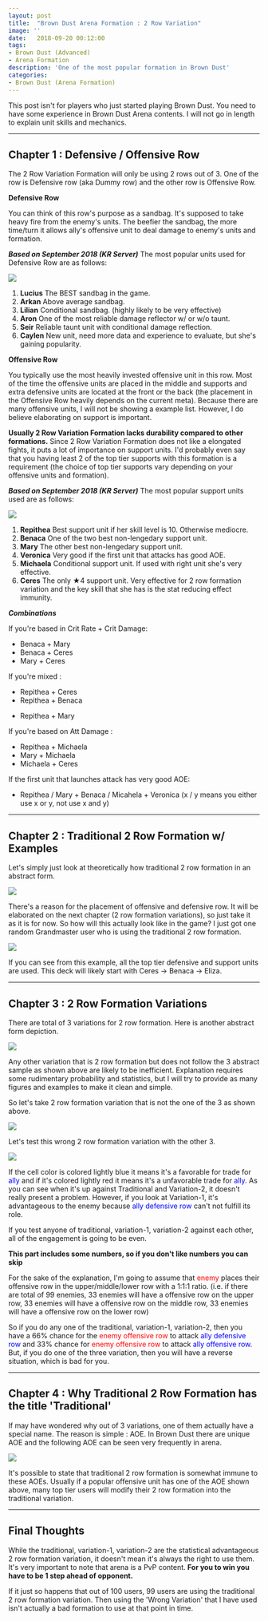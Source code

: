 ```yaml
---
layout: post
title:  "Brown Dust Arena Formation : 2 Row Variation"
image: ''
date:   2018-09-20 00:12:00
tags:
- Brown Dust (Advanced)
- Arena Formation
description: 'One of the most popular formation in Brown Dust'
categories:
- Brown Dust (Arena Formation)
---
```


This post isn't for players who just started playing Brown Dust. You need to have some experience in Brown Dust Arena contents. I will not go in length to explain unit skills and mechanics.

---

## Chapter 1 : Defensive / Offensive Row

The 2 Row Variation Formation will only be using 2 rows out of 3. One of the row is Defensive row (aka Dummy row) and the other row is Offensive Row.

**Defensive Row**

You can think of this row's purpose as a sandbag. It's supposed to take heavy fire from the enemy's units. The beefier the sandbag, the more time/turn it allows ally's offensive unit to deal damage to enemy's units and formation.

***Based on September 2018 (KR Server)***
The most popular units used for Defensive Row are as follows:

<img src="../uploads/browndust-2-row-formation-defensive-unit-example.jpg">

1. **Lucius** The BEST sandbag in the game.
2. **Arkan** Above average sandbag.
3. **Lilian** Conditional sandbag. (highly likely to be very effective)
4. **Aron** One of the most reliable damage reflector w/ or w/o taunt.
5. **Seir** Reliable taunt unit with conditional damage reflection.
6. **Caylen** New unit, need more data and experience to evaluate, but she's gaining popularity.

**Offensive Row**

You typically use the most heavily invested offensive unit in this row. Most of the time the offensive units are placed in the middle and supports and extra defensive units are located at the front or the back (the placement in the Offensive Row heavily depends on the current meta). Because there are many offensive units, I will not be showing a example list. However, I do believe elaborating on support is important.

**Usually 2 Row Variation Formation lacks durability compared to other formations.** Since 2 Row Variation Formation does not like a elongated fights, it puts a lot of importance on support units. I'd probably even say that you having least 2 of the top tier supports with this formation is a requirement (the choice of top tier supports vary depending on your offensive units and formation).

***Based on September 2018 (KR Server)***
The most popular support units used are as follows:

<img src="../uploads/browndust-2-row-formation-support-unit-example.jpg">

1. **Repithea** Best support unit if her skill level is 10. Otherwise mediocre.
2. **Benaca** One of the two best non-lengedary support unit.
3. **Mary** The other best non-lengedary support unit.
4. **Veronica** Very good if the first unit that attacks has good AOE.
5. **Michaela** Conditional support unit. If used with right unit she's very effective.
6. **Ceres** The only ★4 support unit. Very effective for 2 row formation variation and the key skill that she has is the stat reducing effect immunity.

***Combinations***

If you're based in Crit Rate + Crit Damage:
* Benaca + Mary
* Benaca + Ceres
* Mary + Ceres

If you're mixed :
* Repithea + Ceres
* Repithea + Benaca
+ Repithea + Mary

If you're based on Att Damage :
* Repithea + Michaela
* Mary + Michaela
* Michaela + Ceres

If the first unit that launches attack has very good AOE:
* Repithea / Mary + Benaca / Micahela + Veronica (x / y means you either use x or y, not use x and y)

---

## Chapter 2 : Traditional 2 Row Formation w/ Examples

Let's simply just look at theoretically how traditional 2 row formation in an abstract form.

<img src="../uploads/browndust-2-row-formation-abstract-traditional-sample.jpg">

There's a reason for the placement of offensive and defensive row. It will be elaborated on the next chapter (2 row formation variations), so just take it as it is for now. So how will this actually look like in the game? I just got one random Grandmaster user who is using the traditional 2 row formation.

<img src="../uploads/browndust-2-row-formation-sample-1.jpg">

If you can see from this example, all the top tier defensive and support units are used. This deck will likely start with Ceres → Benaca → Eliza.

---

## Chapter 3 : 2 Row Formation Variations

There are total of 3 variations for 2 row formation. Here is another abstract form depiction.

<img src="../uploads/browndust-2-row-formation-abstract-variation-sample.jpg">

Any other variation that is 2 row formation but does not follow the 3 abstract sample as shown above are likely to be inefficient. Explanation requires some rudimentary probability and statistics, but I will try to provide as many figures and examples to make it clean and simple.

So let's take 2 row formation variation that is not the one of the 3 as shown above.

<img src="../uploads/browndust-2-row-formation-abstract-wrong-sample.jpg">

Let's test this wrong 2 row formation variation with the other 3.

<img src="../uploads/browndust-2-row-formation-comparison-1.jpg">

If the cell color is colored lightly blue it means it's a favorable for trade for <span style="color:blue">ally</span> and if it's colored lightly red it means it's a unfavorable trade for <span style="color:blue">ally</span>. As you can see when it's up against Traditional and Variation-2, it doesn't really present a problem. However, if you look at Variation-1, it's advantageous to the enemy because <span style="color:blue">ally defensive row</span> can't not fulfill its role.

If you test anyone of traditional, variation-1, variation-2 against each other, all of the engagement is going to be even.

**This part includes some numbers, so if you don't like numbers you can skip**

For the sake of the explanation, I'm going to assume that <span style="color:red">enemy</span> places their offensive row in the upper/middle/lower row with a 1:1:1 ratio. (i.e. if there are total of 99 enemies, 33 enemies will have a offensive row on the upper row, 33 enemies will have a offensive row on the middle row, 33 enemies will have a offensive row on the lower row)

So if you do any one of the traditional, variation-1, variation-2, then you have a 66% chance for the <span style="color:red">enemy offensive row</span> to attack <span style="color:blue">ally defensive row</span> and 33% chance for
<span style="color:red">enemy offensive row</span> to attack <span style="color:blue">ally offensive row</span>. But, if you do one of the three variation, then you will have a reverse situation, which is bad for you.

---

## Chapter 4 : Why Traditional 2 Row Formation has the title 'Traditional'

If may have wondered why out of 3 variations, one of them actually have a special name. The reason is simple : AOE. In Brown Dust there are unique AOE and the following AOE can be seen very frequently in arena.

<img src="../uploads/browndust-2-row-formation-aoe.jpg">

It's possible to state that traditional 2 row formation is somewhat immune to these AOEs. Usually if a popular offensive unit has one of the AOE shown above, many top tier users will modify their 2 row formation into the traditional variation.

---

## Final Thoughts

While the traditional, variation-1, variation-2 are the statistical advantageous 2 row formation variation, it doesn't mean it's always the right to use them. It's very important to note that arena is a PvP content. **For you to win you have to be 1 step ahead of opponent.**

If it just so happens that out of 100 users, 99 users are using the traditional 2 row formation variation. Then using the 'Wrong Variation' that I have used isn't actually a bad formation to use at that point in time.
